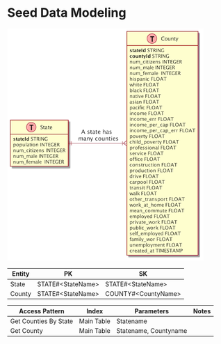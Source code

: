 # Seed Data Modeling

![](erd.png)

| Entity | PK                 | SK                   |
|--------|--------------------|----------------------|
| State  | STATE#\<StateName> | STATE#\<StateName>   |
| County | STATE#\<StateName> | COUNTY#\<CountyName> |

| Access Pattern        | Index      | Parameters            | Notes | 
|-----------------------|------------|-----------------------|-------|
| Get Counties By State | Main Table | Statename             |       |
| Get County            | Main Table | Statename, Countyname |
